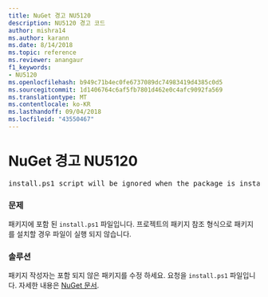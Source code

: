 ```yaml
---
title: NuGet 경고 NU5120
description: NU5120 경고 코드
author: mishra14
ms.author: karann
ms.date: 8/14/2018
ms.topic: reference
ms.reviewer: anangaur
f1_keywords:
- NU5120
ms.openlocfilehash: b949c71b4ec0fe6737089dc74983419d4385c0d5
ms.sourcegitcommit: 1d1406764c6af5fb7801d462e0c4afc9092fa569
ms.translationtype: MT
ms.contentlocale: ko-KR
ms.lasthandoff: 09/04/2018
ms.locfileid: "43550467"
---
```

# <a name="nuget-warning-nu5120"></a>NuGet 경고 NU5120
<pre>install.ps1 script will be ignored when the package is installed after the migration.</pre>

### <a name="issue"></a>문제

패키지에 포함 된 `install.ps1` 파일입니다. 프로젝트의 패키지 참조 형식으로 패키지를 설치할 경우 파일이 실행 되지 않습니다.


### <a name="solution"></a>솔루션

패키지 작성자는 포함 되지 않은 패키지를 수정 하세요. 요청을 `install.ps1` 파일입니다. 자세한 내용은 [NuGet 문서](https://docs.microsoft.com/en-us/nuget/reference/migrate-packages-config-to-package-reference).

